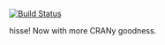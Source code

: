 [![Build Status](https://travis-ci.org/thej022214/hisse.svg)](https://travis-ci.org/thej022214/hisse)

hisse! Now with more CRANy goodness.
